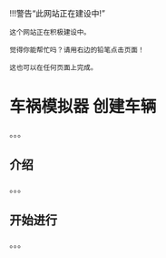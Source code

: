 !!!警告“此网站正在建设中!”

```
这个网站正在积极建设中。

觉得你能帮忙吗？请用右边的铅笔点击页面！

这也可以在任何页面上完成。
```

# 车祸模拟器 创建车辆

。。。

## 介绍

。。。

## 开始进行

。。。

